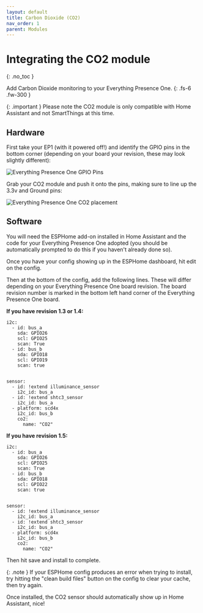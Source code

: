 ```yaml
---
layout: default
title: Carbon Dioxide (CO2)
nav_order: 1
parent: Modules
---
```


# Integrating the CO2 module

{: .no_toc }

Add Carbon Dioxide monitoring to your Everything Presence One.
{: .fs-6 .fw-300 }

{: .important }
Please note the CO2 module is only compatible with Home Assistant and not SmartThings at this time.

## Hardware

First take your EP1 (with it powered off!) and identify the GPIO pins in the bottom corner (depending on your board your revision, these may look slightly different):

![Everything Presence One GPIO Pins](https://ccano2011.github.io/everything-presence-one/images/everything-presence-one-gpio-pins.jpg)

Grab your CO2 module and push it onto the pins, making sure to line up the 3.3v and Ground pins:

![Everything Presence One CO2 placement](https://ccano2011.github.io/everything-presence-one/images/everything-presence-co2-scd40-one.jpg)

## Software

You will need the ESPHome add-on installed in Home Assistant and the code for your Everything Presence One adopted (you should be automatically prompted to do this if you haven't already done so).

Once you have your config showing up in the ESPHome dashboard, hit edit on the config.

Then at the bottom of the config, add the following lines. These will differ depending on your Everything Presence One board revision. The board revision number is marked in the bottom left hand corner of the Everything Presence One board.

**If you have revision 1.3 or 1.4:**

```
i2c:
  - id: bus_a
    sda: GPIO26
    scl: GPIO25
    scan: True
  - id: bus_b
    sda: GPIO18
    scl: GPIO19
    scan: true


sensor:
  - id: !extend illuminance_sensor
    i2c_id: bus_a
  - id: !extend shtc3_sensor
    i2c_id: bus_a
  - platform: scd4x
    i2c_id: bus_b
    co2:
      name: "CO2"
```

**If you have revision 1.5:**

```
i2c:
  - id: bus_a
    sda: GPIO26
    scl: GPIO25
    scan: True
  - id: bus_b
    sda: GPIO18
    scl: GPIO22
    scan: true


sensor:
  - id: !extend illuminance_sensor
    i2c_id: bus_a
  - id: !extend shtc3_sensor
    i2c_id: bus_a
  - platform: scd4x
    i2c_id: bus_b
    co2:
      name: "CO2"
```

Then hit save and install to complete.

{: .note }
If your ESPHome config produces an error when trying to install, try hitting the "clean build files" button on the config to clear your cache, then try again.

Once installed, the CO2 sensor should automatically show up in Home Assistant, nice!


<script>
const toggleDarkMode = document.querySelector('.js-toggle-dark-mode');

jtd.addEvent(toggleDarkMode, 'click', function(){
  if (jtd.getTheme() === 'dark') {
    jtd.setTheme('light');
    toggleDarkMode.textContent = 'Preview dark color scheme';
  } else {
    jtd.setTheme('dark');
    toggleDarkMode.textContent = 'Return to the light side';
  }
});
</script>
